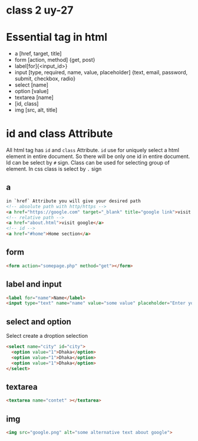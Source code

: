 # class 2 uy-27


# Essential tag in html

* a [href, target, title]
* form [action, method] {get, post}
* label[for]{<input_id>}
* input [type, required, name, value, placeholder] {text, email, password, submit, checkbox, radio}
* select [name]
* option [value]
* textarea [name]
* [id, class]
* img [src, alt, title]

# id and class Attribute

All html tag has `id` and `class` Attribute. `id` use for uniquely select a html element in entire document. So there will be only one id in entire document. Id can be select by `#` sign. Class can be used for selecting group of element. In css class is select by `.` sign

## a

~~~html
in `href` Attribute you will give your desired path
<!-- absolute path with http/https -->
<a href="https://google.com" target="_blank" title="google link">visit google</a>
<!-- relative path -->
<a href="about.html">visit google</a>
<!-- id -->
<a href="#home">Home section</a>
~~~

## form 

~~~html
<form action="somepage.php" method="get"></form>
~~~

## label  and input

~~~html
<label for="name">Name</label>
<input type="text" name="name" value="some value" placeholder="Enter your name" required>
~~~

## select and option 
Select create a droption selection 

~~~html
<select name="city" id="city">
  <option value="1">Dhaka</option>
  <option value="1">Dhaka</option>
  <option value="1">Dhaka</option>
</select>
~~~

##  textarea 

~~~html
<textarea name="contet" ></textarea>
~~~


## img 

~~~html
<img src="google.png" alt="some alternative text about google">
~~~







